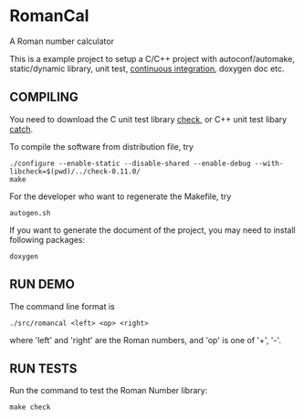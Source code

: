 RomanCal
========

A Roman number calculator

This is a example project to setup a C/C++ project with autoconf/automake, static/dynamic library, unit test, [continuous integration](http://docs.platformio.org/en/stable/ci/index.html), doxygen doc etc.


COMPILING
---------

You need to download the C unit test library [check](https://github.com/libcheck/check.git), or C++ unit test libary [catch](https://github.com/philsquared/Catch.git).

To compile the software from distribution file, try

    ./configure --enable-static --disable-shared --enable-debug --with-libcheck=$(pwd)/../check-0.11.0/
    make

For the developer who want to regenerate the Makefile, try

    autogen.sh

If you want to generate the document of the project, you may need to install following packages:

    doxygen

RUN DEMO
--------

The command line format is

    ./src/romancal <left> <op> <right>

where 'left' and 'right' are the Roman numbers, and 'op' is one of '+', '-'.


RUN TESTS
---------

Run the command to test the Roman Number library:

    make check


